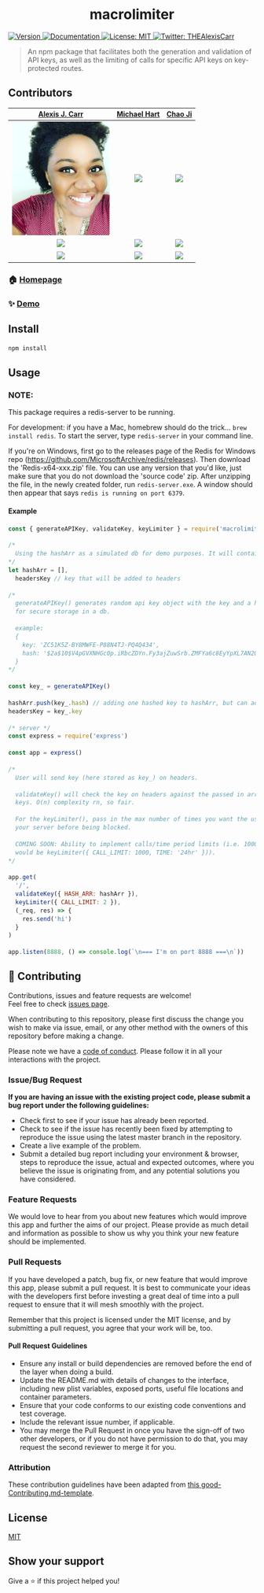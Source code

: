 <h1 align="center">macrolimiter</h1>
<p>
  <a href="https://www.npmjs.com/package/macrolimiter" target="_blank">
    <img alt="Version" src="https://img.shields.io/npm/v/macrolimiter.svg">
  </a>
  <a href="https://github.com/alexisjcarr/macrolimiter" target="_blank">
    <img alt="Documentation" src="https://img.shields.io/badge/documentation-yes-brightgreen.svg" />
  </a>
  <a href="#" target="_blank">
    <img alt="License: MIT" src="https://img.shields.io/badge/License-MIT-yellow.svg" />
  </a>
  <a href="https://twitter.com/THEAlexisCarr" target="_blank">
    <img alt="Twitter: THEAlexisCarr" src="https://img.shields.io/twitter/follow/THEAlexisCarr.svg?style=social" />
  </a>
</p>

> An npm package that facilitates both the generation and validation of API keys, as well as the limiting of calls for specific API keys on key-protected routes.

## Contributors

|                                                 [Alexis J. Carr](https://github.com/alexisjcarr)                                                  |                                          [Michael Hart](https://github.com/worksofhart)                                           |                                             [Chao Ji](https://github.com/cjgodfather)                                             |
| :-----------------------------------------------------------------------------------------------------------------------------------------------: | :-------------------------------------------------------------------------------------------------------------------------------: | :-------------------------------------------------------------------------------------------------------------------------------: |
| [<img src="https://raw.githubusercontent.com/alexisjcarr/Web-UI-1/master/assets/img/alexis.png" width = "200" />](https://github.com/alexisjcarr) |     [<img src="https://avatars2.githubusercontent.com/u/48599443?s=460&v=4" width = "200" />](https://github.com/worksofhart)     |     [<img src="https://avatars3.githubusercontent.com/u/39098919?s=460&v=4" width = "200" />](https://github.com/cjgodfather)     |
|                             [<img src="https://github.com/favicon.ico" width="15"> ](https://github.com/alexisjcarr)                              |                     [<img src="https://github.com/favicon.ico" width="15"> ](https://github.com/worksofhart)                      |                     [<img src="https://github.com/favicon.ico" width="15"> ](https://github.com/cjgodfather)                      |
|           [ <img src="https://static.licdn.com/sc/h/al2o9zrvru7aqj8e1x2rzsrca" width="15"> ](https://www.linkedin.com/in/alexis-j-carr)           | [ <img src="https://static.licdn.com/sc/h/al2o9zrvru7aqj8e1x2rzsrca" width="15"> ](https://www.linkedin.com/in/michael-hart-dev/) | [ <img src="https://static.licdn.com/sc/h/al2o9zrvru7aqj8e1x2rzsrca" width="15"> ](https://www.linkedin.com/in/chao-ji-113b594a/) |

### 🏠 [Homepage](https://github.com/alexisjcarr/macrolimiter)

### ✨ [Demo](https://github.com/alexisjcarr/macrolimiter/blob/master/examples/index.js)

## Install

```sh
npm install
```

## Usage

### NOTE:

This package requires a redis-server to be running.

For development: if you have a Mac, homebrew should do the trick... `brew install redis`. To start the server, type `redis-server` in your command line.

If you're on Windows, first go to the releases page of the Redis for Windows repo (https://github.com/MicrosoftArchive/redis/releases). Then download the 'Redis-x64-xxx.zip' file. You can use any version that you'd like, just make sure that you do not download the 'source code' zip. After unzipping the file, in the newly created folder, run `redis-server.exe`. A window should then appear that says `redis is running on port 6379`.

#### Example

```javascript
const { generateAPIKey, validateKey, keyLimiter } = require('macrolimiter')

/*
  Using the hashArr as a simulated db for demo purposes. It will contain hashed api keys.
*/
let hashArr = [],
  headersKey // key that will be added to headers

/*
  generateAPIKey() generates random api key object with the key and a hashed key 
  for secure storage in a db.
  
  example:
  {
    key: 'ZC51K5Z-BY8MWFE-P88N4TJ-PQ4Q434',
    hash: '$2a$10$V4pGVXNHGc0p.iRbcZDYn.Fy3ajZuwSrb.ZMFYa6c8EyYpXL7AN2O'
  }
*/

const key_ = generateAPIKey()

hashArr.push(key_.hash) // adding one hashed key to hashArr, but can add several
headersKey = key_.key

/* server */
const express = require('express')

const app = express()

/*
  User will send key (here stored as key_) on headers.

  validateKey() will check the key on headers against the passed in array of hashed 
  keys. O(n) complexity rn, so fair.

  For the keyLimiter(), pass in the max number of times you want the user to hit 
  your server before being blocked.

  COMING SOON: Ability to implement calls/time period limits (i.e. 1000 calls/day 
  would be keyLimiter({ CALL_LIMIT: 1000, TIME: '24hr' })).
*/

app.get(
  '/',
  validateKey({ HASH_ARR: hashArr }),
  keyLimiter({ CALL_LIMIT: 2 }),
  (_req, res) => {
    res.send('hi')
  }
)

app.listen(8888, () => console.log(`\n=== I'm on port 8888 ===\n`))
```

## 🤝 Contributing

Contributions, issues and feature requests are welcome!<br />Feel free to check [issues page](https://github.com/alexisjcarr/macrolimiter/issues).

When contributing to this repository, please first discuss the change you wish to make via issue, email, or any other method with the owners of this repository before making a change.

Please note we have a [code of conduct](./code_of_conduct.md). Please follow it in all your interactions with the project.

### Issue/Bug Request

**If you are having an issue with the existing project code, please submit a bug report under the following guidelines:**

- Check first to see if your issue has already been reported.
- Check to see if the issue has recently been fixed by attempting to reproduce the issue using the latest master branch in the repository.
- Create a live example of the problem.
- Submit a detailed bug report including your environment & browser, steps to reproduce the issue, actual and expected outcomes, where you believe the issue is originating from, and any potential solutions you have considered.

### Feature Requests

We would love to hear from you about new features which would improve this app and further the aims of our project. Please provide as much detail and information as possible to show us why you think your new feature should be implemented.

### Pull Requests

If you have developed a patch, bug fix, or new feature that would improve this app, please submit a pull request. It is best to communicate your ideas with the developers first before investing a great deal of time into a pull request to ensure that it will mesh smoothly with the project.

Remember that this project is licensed under the MIT license, and by submitting a pull request, you agree that your work will be, too.

#### Pull Request Guidelines

- Ensure any install or build dependencies are removed before the end of the layer when doing a build.
- Update the README.md with details of changes to the interface, including new plist variables, exposed ports, useful file locations and container parameters.
- Ensure that your code conforms to our existing code conventions and test coverage.
- Include the relevant issue number, if applicable.
- You may merge the Pull Request in once you have the sign-off of two other developers, or if you do not have permission to do that, you may request the second reviewer to merge it for you.

### Attribution

These contribution guidelines have been adapted from [this good-Contributing.md-template](https://gist.github.com/PurpleBooth/b24679402957c63ec426).

## License

[MIT](LICENSE)

## Show your support

Give a ⭐️ if this project helped you!
